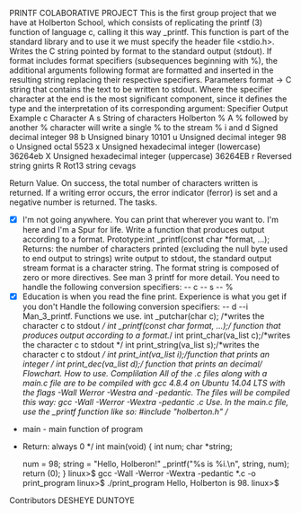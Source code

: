 PRINTF COLABORATIVE PROJECT
This is the first group project that we have at Holberton School, which consists of replicating the printf (3) function of language c, calling it this way _printf.
This function is part of the standard library and to use it we must specify the header file <stdio.h>.
Writes the C string pointed by format to the standard output (stdout). If format includes format specifiers (subsequences beginning with %), the additional arguments following format are formatted and inserted in the resulting string replacing their respective specifiers.
Parameters
format -> C string that contains the text to be written to stdout.
Where the specifier character at the end is the most significant component, since it defines the type and the interpretation of its corresponding argument:
Specifier
Output
Example
c
Character
A
s
String of characters
Holberton
%
A % followed by another % character will write a single % to the stream
%
i and d
Signed decimal integer
98
b
Unsigned binary
10101
u
Unsigned decimal integer
98
o
Unsigned octal
5523
x
Unsigned hexadecimal integer (lowercase)
36264eb
X
Unsigned hexadecimal integer (uppercase)
36264EB
r
Reversed string
gnirts
R
Rot13 string
cevags

Return Value.
On success, the total number of characters written is returned. If a writing error occurs, the error indicator (ferror) is set and a negative number is returned.
The tasks.
-[x] I'm not going anywhere. You can print that wherever you want to. I'm here and I'm a Spur for life. Write a function that produces output according to a format.
Prototype:int _printf(const char *format, ...);
Returns: the number of characters printed (excluding the null byte used to end output to strings)
write output to stdout, the standard output stream
format is a character string. The format string is composed of zero or more directives. See man 3 printf for more detail. You need to handle the following conversion specifiers: -- c -- s -- %
-[x] Education is when you read the fine print. Experience is what you get if you don't Handle the following conversion specifiers: -- d --i
Man_3_printf.
Functions we use.
int _putchar(char c); /*writes the character c to stdout */
int _printf(const char *format, ...);/* function that produces output according to a format.*/
int print_char(va_list c);/*writes the character c to stdout */
int print_string(va_list s);/*writes the character c to stdout */
int print_int(va_list i);/*function that prints an integer */
int print_dec(va_list d);/* function that prints an decimal*/
Flowchart.
How to use.
Complilation
All of the .c files along with a main.c file are to be compiled with gcc 4.8.4 on Ubuntu 14.04 LTS with the flags -Wall Werror -Westra and -pedantic.
The files will be compiled this way:
gcc -Wall -Werror -Wextra -pedantic *.c
Use.
In the main.c file, use the _printf function like so:
#include "holberton.h"
/**
 * main - main function of program
 * Return: always 0
 */
int main(void)
{
	int num;
	char *string;
	
	num = 98;
	string = "Hello, Holberon!"
	_printf("%s is %i.\n", string, num);
	return (0);
}
linux>$  gcc -Wall -Werror -Wextra -pedantic *.c -o print_program
linux>$  ./print_program
Hello, Holberton is 98.
linux>$

Contributors
DESHEYE
DUNTOYE
